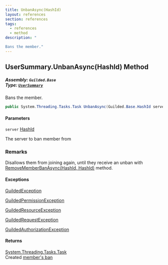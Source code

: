 ```yaml
---
title: UnbanAsync(HashId)
layout: references
section: references
tags:
  - references
  - method
description: "

Bans the member."
---
```


## UserSummary.UnbanAsync(HashId) Method
##### **Assembly:** `Guilded.Base`<br/>**Type:** [`UserSummary`](UserSummary 'Guilded.Base.Users.UserSummary')

Bans the member.

```csharp
public System.Threading.Tasks.Task UnbanAsync(Guilded.Base.HashId server);
```
#### Parameters

<a name='Guilded.Base.Users.UserSummary.UnbanAsync(Guilded.Base.HashId).server'></a>

`server` [HashId](HashId 'Guilded.Base.HashId')

The server to ban member from

### Remarks
  
Disallows them from joining again, until they receive an unban with [RemoveMemberBanAsync(HashId, HashId)](BaseGuildedClient.RemoveMemberBanAsync(HashId,HashId) 'Guilded.Base.BaseGuildedClient.RemoveMemberBanAsync(Guilded.Base.HashId, Guilded.Base.HashId)') method.

#### Exceptions

[GuildedException](GuildedException 'Guilded.Base.GuildedException')

[GuildedPermissionException](GuildedPermissionException 'Guilded.Base.GuildedPermissionException')

[GuildedResourceException](GuildedResourceException 'Guilded.Base.GuildedResourceException')

[GuildedRequestException](GuildedRequestException 'Guilded.Base.GuildedRequestException')

[GuildedAuthorizationException](GuildedAuthorizationException 'Guilded.Base.GuildedAuthorizationException')

#### Returns
[System.Threading.Tasks.Task](https://docs.microsoft.com/en-us/dotnet/api/System.Threading.Tasks.Task 'System.Threading.Tasks.Task')  
Created [member's ban](MemberBan 'Guilded.Base.Servers.MemberBan')